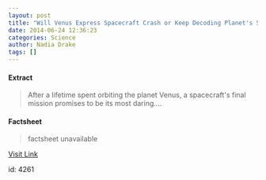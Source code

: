 ```yaml
---
layout: post
title: "Will Venus Express Spacecraft Crash or Keep Decoding Planet's Secrets?"
date: 2014-06-24 12:36:23
categories: Science
author: Nadia Drake
tags: []
---
```



#### Extract
>After a lifetime spent orbiting the planet Venus, a spacecraft's final mission promises to be its most daring....

#### Factsheet
>factsheet unavailable

[Visit Link](http://feeds.nationalgeographic.com/~r/ng/News/News_Main/~3/FdBpfDXWIdI/)

id:    4261


